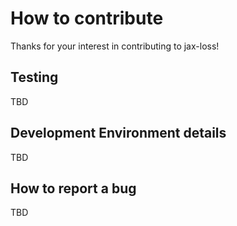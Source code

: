# How to contribute

Thanks for your interest in contributing to jax-loss!

## Testing
TBD

## Development Environment details
TBD

## How to report a bug
TBD
